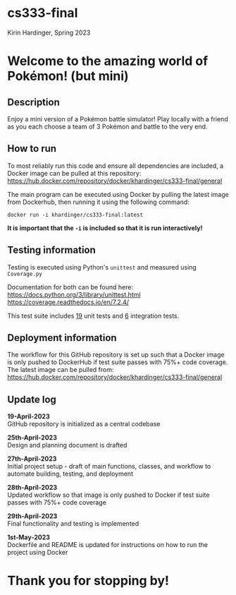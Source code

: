 # cs333-final
Kirin Hardinger, Spring 2023

# Welcome to the amazing world of Pokémon! (but mini)

## Description

Enjoy a mini version of a Pokémon battle simulator! Play locally with a friend as you each choose a team of 3 Pokémon and battle to the very end.

## How to run
To most reliably run this code and ensure all dependencies are included, a Docker image can be pulled at this repository: https://hub.docker.com/repository/docker/khardinger/cs333-final/general

The main program can be executed using Docker by pulling the latest image from Dockerhub, then running it using the following command:

`docker run -i khardinger/cs333-final:latest`

__It is important that the `-i` is included so that it is run interactively!__

## Testing information
Testing is executed using Python's `unittest` and measured using `Coverage.py`

Documentation for both can be found here:  
https://docs.python.org/3/library/unittest.html  
https://coverage.readthedocs.io/en/7.2.4/

This test suite includes <u>19</u> unit tests and <u>6</u> integration tests.

## Deployment information

The workflow for this GitHub repository is set up such that a Docker image is only pushed to DockerHub if test suite passes with 75%+ code coverage. The latest image can be pulled from: https://hub.docker.com/repository/docker/khardinger/cs333-final/general

## Update log
<b>19-April-2023</b>      
GitHub repository is initialized as a central codebase

<b>25th-April-2023</b>    
Design and planning document is drafted

<b>27th-April-2023</b>    
Initial project setup - draft of main functions, classes, and workflow to automate building, testing, and deployment

<b>28th-April-2023</b>    
Updated workflow so that image is only pushed to Docker if test suite passes with 75%+ code coverage

<b>29th-April-2023</b>    
Final functionality and testing is implemented

<b>1st-May-2023</b>    
Dockerfile and README is updated for instructions on how to run the project using Docker

# Thank you for stopping by!
